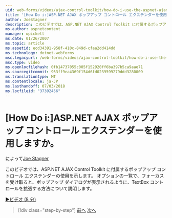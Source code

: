 ```yaml
---
uid: web-forms/videos/ajax-control-toolkit/how-do-i-use-the-aspnet-ajax-popup-control-extender
title: '[How Do i:]ASP.NET AJAX ポップアップ コントロール エクステンダーを使用しますか。 | Microsoft Docs'
author: JoeStagner
description: このビデオでは、ASP.NET AJAX Control Toolkit に付属するポップアップ コントロール エクステンダーの使用を示します。 TextBox コントロールを拡張する方法を学習できるようにしています.
ms.author: aspnetcontent
manager: wpickett
ms.date: 01/26/2007
ms.topic: article
ms.assetid: ecd34391-958f-410c-849d-cfaa2dd414dd
ms.technology: dotnet-webforms
msc.legacyurl: /web-forms/videos/ajax-control-toolkit/how-do-i-use-the-aspnet-ajax-popup-control-extender
msc.type: video
ms.openlocfilehash: 0fb14737055c005f152920ff6ba397b5ca9aae71
ms.sourcegitcommit: 953ff9ea4369f154d6fd0239599279ddd3280009
ms.translationtype: MT
ms.contentlocale: ja-JP
ms.lasthandoff: 07/03/2018
ms.locfileid: "37392456"
---
```

<a name="how-do-i-use-the-aspnet-ajax-popup-control-extender"></a>[How Do i:]ASP.NET AJAX ポップアップ コントロール エクステンダーを使用しますか。
====================
によって[Joe Stagner](https://github.com/JoeStagner)

このビデオでは、ASP.NET AJAX Control Toolkit に付属するポップアップ コントロール エクステンダーの使用を示します。 オプションの一覧で、フォーカスを受け取ると、ポップアップ ダイアログが表示されるように、TextBox コントロールを拡張する方法について説明します。

[&#9654;ビデオ (8 分)](https://channel9.msdn.com/Blogs/ASP-NET-Site-Videos/how-do-i-use-the-aspnet-ajax-popup-control-extender)

> [!div class="step-by-step"]
> [前へ](how-do-i-use-the-aspnet-ajax-textboxwatermark-control-extender.md)
> [次へ](how-do-i-use-the-aspnet-ajax-modalpopup-extender-control.md)
